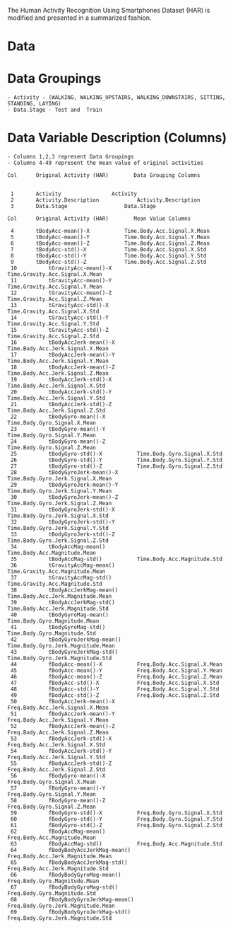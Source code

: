 The Human Activity Recognition Using Smartphones Dataset (HAR) is modified and presented in a summarized fashion.

# Data 

# Data Groupings
	- Activity - (WALKING, WALKING_UPSTAIRS, WALKING_DOWNSTAIRS, SITTING, STANDING, LAYING) 
	- Data.Stage - Test and  Train

# Data Variable Description (Columns)

	- Columns 1,2,3 represent Data Groupings
	- Columns 4-49 represent the mean value of original activities

	Col		 Original Activity (HAR)		Data Grouping Columns
	

	 1 		 Activity 			 	 Activity 
 	 2 		 Activity.Description 			 Activity.Description 
 	 3 		 Data.Stage 			 	 Data.Stage 

	Col		 Original Activity (HAR)		Mean Value Columns

 	 4 		 tBodyAcc-mean()-X 			 Time.Body.Acc.Signal.X.Mean 
 	 5 		 tBodyAcc-mean()-Y 			 Time.Body.Acc.Signal.Y.Mean 
 	 6 		 tBodyAcc-mean()-Z 			 Time.Body.Acc.Signal.Z.Mean 
 	 7 		 tBodyAcc-std()-X 			 Time.Body.Acc.Signal.X.Std 
 	 8 		 tBodyAcc-std()-Y 			 Time.Body.Acc.Signal.Y.Std 
 	 9 		 tBodyAcc-std()-Z 			 Time.Body.Acc.Signal.Z.Std 
 	 10 		 tGravityAcc-mean()-X 			 Time.Gravity.Acc.Signal.X.Mean 
 	 11 		 tGravityAcc-mean()-Y 			 Time.Gravity.Acc.Signal.Y.Mean 
 	 12 		 tGravityAcc-mean()-Z 			 Time.Gravity.Acc.Signal.Z.Mean 
 	 13 		 tGravityAcc-std()-X 			 Time.Gravity.Acc.Signal.X.Std 
 	 14 		 tGravityAcc-std()-Y 			 Time.Gravity.Acc.Signal.Y.Std 
 	 15 		 tGravityAcc-std()-Z 			 Time.Gravity.Acc.Signal.Z.Std 
 	 16 		 tBodyAccJerk-mean()-X 			 Time.Body.Acc.Jerk.Signal.X.Mean 
 	 17 		 tBodyAccJerk-mean()-Y 			 Time.Body.Acc.Jerk.Signal.Y.Mean 
 	 18 		 tBodyAccJerk-mean()-Z 			 Time.Body.Acc.Jerk.Signal.Z.Mean 
 	 19 		 tBodyAccJerk-std()-X 			 Time.Body.Acc.Jerk.Signal.X.Std 
 	 20 		 tBodyAccJerk-std()-Y 			 Time.Body.Acc.Jerk.Signal.Y.Std 
 	 21 		 tBodyAccJerk-std()-Z 			 Time.Body.Acc.Jerk.Signal.Z.Std 
 	 22 		 tBodyGyro-mean()-X 			 Time.Body.Gyro.Signal.X.Mean 
 	 23 		 tBodyGyro-mean()-Y 			 Time.Body.Gyro.Signal.Y.Mean 
 	 24 		 tBodyGyro-mean()-Z 			 Time.Body.Gyro.Signal.Z.Mean 
 	 25 		 tBodyGyro-std()-X 			 Time.Body.Gyro.Signal.X.Std 
 	 26 		 tBodyGyro-std()-Y 			 Time.Body.Gyro.Signal.Y.Std 
 	 27 		 tBodyGyro-std()-Z 			 Time.Body.Gyro.Signal.Z.Std 
 	 28 		 tBodyGyroJerk-mean()-X 		 Time.Body.Gyro.Jerk.Signal.X.Mean 
 	 29 		 tBodyGyroJerk-mean()-Y 		 Time.Body.Gyro.Jerk.Signal.Y.Mean 
 	 30 		 tBodyGyroJerk-mean()-Z 		 Time.Body.Gyro.Jerk.Signal.Z.Mean 
 	 31 		 tBodyGyroJerk-std()-X 			 Time.Body.Gyro.Jerk.Signal.X.Std 
 	 32 		 tBodyGyroJerk-std()-Y 			 Time.Body.Gyro.Jerk.Signal.Y.Std 
 	 33 		 tBodyGyroJerk-std()-Z 			 Time.Body.Gyro.Jerk.Signal.Z.Std 
 	 34 		 tBodyAccMag-mean() 			 Time.Body.Acc.Magnitude.Mean 
 	 35 		 tBodyAccMag-std() 			 Time.Body.Acc.Magnitude.Std 
 	 36 		 tGravityAccMag-mean() 			 Time.Gravity.Acc.Magnitude.Mean 
 	 37 		 tGravityAccMag-std() 			 Time.Gravity.Acc.Magnitude.Std 
 	 38 		 tBodyAccJerkMag-mean() 		 Time.Body.Acc.Jerk.Magnitude.Mean 
 	 39 		 tBodyAccJerkMag-std() 			 Time.Body.Acc.Jerk.Magnitude.Std 
 	 40 		 tBodyGyroMag-mean() 			 Time.Body.Gyro.Magnitude.Mean 
 	 41 		 tBodyGyroMag-std() 			 Time.Body.Gyro.Magnitude.Std 
 	 42 		 tBodyGyroJerkMag-mean() 		 Time.Body.Gyro.Jerk.Magnitude.Mean 
 	 43 		 tBodyGyroJerkMag-std() 		 Time.Body.Gyro.Jerk.Magnitude.Std 
 	 44 		 fBodyAcc-mean()-X 			 Freq.Body.Acc.Signal.X.Mean 
 	 45 		 fBodyAcc-mean()-Y 			 Freq.Body.Acc.Signal.Y.Mean 
 	 46 		 fBodyAcc-mean()-Z 			 Freq.Body.Acc.Signal.Z.Mean 
 	 47 		 fBodyAcc-std()-X 			 Freq.Body.Acc.Signal.X.Std 
 	 48 		 fBodyAcc-std()-Y 			 Freq.Body.Acc.Signal.Y.Std 
 	 49 		 fBodyAcc-std()-Z 			 Freq.Body.Acc.Signal.Z.Std 
 	 50 		 fBodyAccJerk-mean()-X 			 Freq.Body.Acc.Jerk.Signal.X.Mean 
 	 51 		 fBodyAccJerk-mean()-Y 			 Freq.Body.Acc.Jerk.Signal.Y.Mean 
 	 52 		 fBodyAccJerk-mean()-Z 			 Freq.Body.Acc.Jerk.Signal.Z.Mean 
 	 53 		 fBodyAccJerk-std()-X 			 Freq.Body.Acc.Jerk.Signal.X.Std 
 	 54 		 fBodyAccJerk-std()-Y 			 Freq.Body.Acc.Jerk.Signal.Y.Std 
 	 55 		 fBodyAccJerk-std()-Z 			 Freq.Body.Acc.Jerk.Signal.Z.Std 
 	 56 		 fBodyGyro-mean()-X 			 Freq.Body.Gyro.Signal.X.Mean 
 	 57 		 fBodyGyro-mean()-Y 			 Freq.Body.Gyro.Signal.Y.Mean 
 	 58 		 fBodyGyro-mean()-Z 			 Freq.Body.Gyro.Signal.Z.Mean 
 	 59 		 fBodyGyro-std()-X 			 Freq.Body.Gyro.Signal.X.Std 
 	 60 		 fBodyGyro-std()-Y 			 Freq.Body.Gyro.Signal.Y.Std 
 	 61 		 fBodyGyro-std()-Z 			 Freq.Body.Gyro.Signal.Z.Std 
 	 62 		 fBodyAccMag-mean() 			 Freq.Body.Acc.Magnitude.Mean 
 	 63 		 fBodyAccMag-std() 			 Freq.Body.Acc.Magnitude.Std 
 	 64 		 fBodyBodyAccJerkMag-mean() 		 Freq.Body.Acc.Jerk.Magnitude.Mean 
 	 65 		 fBodyBodyAccJerkMag-std() 		 Freq.Body.Acc.Jerk.Magnitude.Std 
 	 66 		 fBodyBodyGyroMag-mean() 		 Freq.Body.Gyro.Magnitude.Mean 
 	 67 		 fBodyBodyGyroMag-std()			 Freq.Body.Gyro.Magnitude.Std 
 	 68 		 fBodyBodyGyroJerkMag-mean()		 Freq.Body.Gyro.Jerk.Magnitude.Mean 
 	 69 		 fBodyBodyGyroJerkMag-std()		 Freq.Body.Gyro.Jerk.Magnitude.Std 
